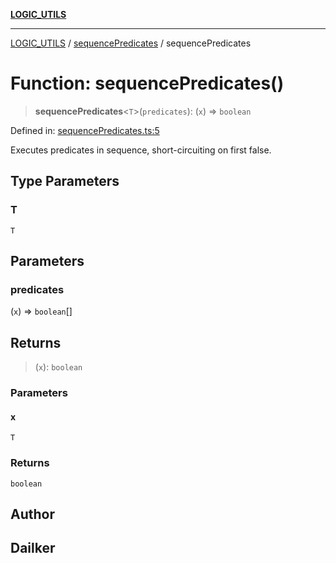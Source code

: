 [**LOGIC_UTILS**](../../README.md)

***

[LOGIC_UTILS](../../README.md) / [sequencePredicates](../README.md) / sequencePredicates

# Function: sequencePredicates()

> **sequencePredicates**\<`T`\>(`predicates`): (`x`) => `boolean`

Defined in: [sequencePredicates.ts:5](https://github.com/dailker/everyutil/blob/7c30ec40bbb398255a9be572db0a537e8bcb9c11/src/logic/sequencePredicates.ts#L5)

Executes predicates in sequence, short-circuiting on first false.

## Type Parameters

### T

`T`

## Parameters

### predicates

(`x`) => `boolean`[]

## Returns

> (`x`): `boolean`

### Parameters

#### x

`T`

### Returns

`boolean`

## Author

## Dailker

